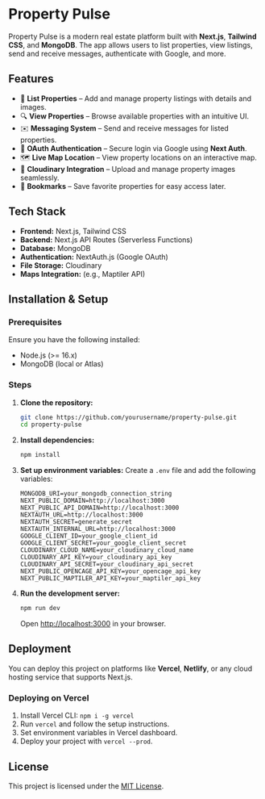 # Property Pulse

Property Pulse is a modern real estate platform built with **Next.js**, **Tailwind CSS**, and **MongoDB**. The app allows users to list properties, view listings, send and receive messages, authenticate with Google, and more. 

## Features

- 🏡 **List Properties** – Add and manage property listings with details and images.
- 🔍 **View Properties** – Browse available properties with an intuitive UI.
- ✉️ **Messaging System** – Send and receive messages for listed properties.
- 🔑 **OAuth Authentication** – Secure login via Google using **Next Auth**.
- 🗺 **Live Map Location** – View property locations on an interactive map.
- 📸 **Cloudinary Integration** – Upload and manage property images seamlessly.
- 📌 **Bookmarks** – Save favorite properties for easy access later.

## Tech Stack

- **Frontend:** Next.js, Tailwind CSS
- **Backend:** Next.js API Routes (Serverless Functions)
- **Database:** MongoDB
- **Authentication:** NextAuth.js (Google OAuth)
- **File Storage:** Cloudinary
- **Maps Integration:** (e.g., Maptiler API)

## Installation & Setup

### Prerequisites
Ensure you have the following installed:
- Node.js (>= 16.x)
- MongoDB (local or Atlas)

### Steps

1. **Clone the repository:**
   ```bash
   git clone https://github.com/yourusername/property-pulse.git
   cd property-pulse
   ```

2. **Install dependencies:**
   ```bash
   npm install
   ```

3. **Set up environment variables:**
   Create a `.env` file and add the following variables:
   ```env
   MONGODB_URI=your_mongodb_connection_string
   NEXT_PUBLIC_DOMAIN=http://localhost:3000
   NEXT_PUBLIC_API_DOMAIN=http://localhost:3000
   NEXTAUTH_URL=http://localhost:3000
   NEXTAUTH_SECRET=generate_secret
   NEXTAUTH_INTERNAL_URL=http://localhost:3000
   GOOGLE_CLIENT_ID=your_google_client_id
   GOOGLE_CLIENT_SECRET=your_google_client_secret
   CLOUDINARY_CLOUD_NAME=your_cloudinary_cloud_name
   CLOUDINARY_API_KEY=your_cloudinary_api_key
   CLOUDINARY_API_SECRET=your_cloudinary_api_secret
   NEXT_PUBLIC_OPENCAGE_API_KEY=your_opencage_api_key
   NEXT_PUBLIC_MAPTILER_API_KEY=your_maptiler_api_key
   ```

4. **Run the development server:**
   ```bash
   npm run dev
   ```

   Open [http://localhost:3000](http://localhost:3000) in your browser.

## Deployment

You can deploy this project on platforms like **Vercel**, **Netlify**, or any cloud hosting service that supports Next.js.

### Deploying on Vercel
1. Install Vercel CLI: `npm i -g vercel`
2. Run `vercel` and follow the setup instructions.
3. Set environment variables in Vercel dashboard.
4. Deploy your project with `vercel --prod`.

## License

This project is licensed under the [MIT License](LICENSE).

